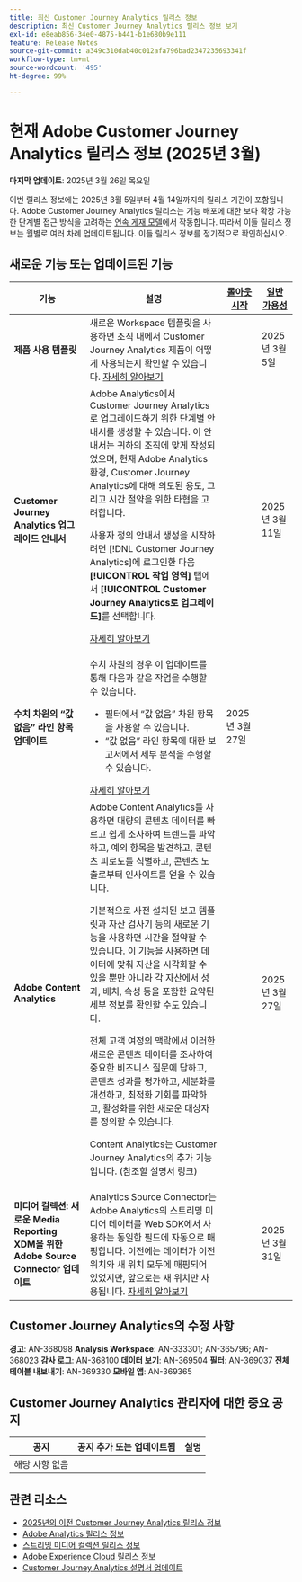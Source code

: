 ```yaml
---
title: 최신 Customer Journey Analytics 릴리스 정보
description: 최신 Customer Journey Analytics 릴리스 정보 보기
exl-id: e8eab856-34e0-4875-b441-b1e680b9e111
feature: Release Notes
source-git-commit: a349c310dab40c012afa796bad2347235693341f
workflow-type: tm+mt
source-wordcount: '495'
ht-degree: 99%

---
```


# 현재 Adobe Customer Journey Analytics 릴리스 정보 (2025년 3월)


**마지막 업데이트**: 2025년 3월 26일 목요일

이번 릴리스 정보에는 2025년 3월 5일부터 4월 14일까지의 릴리스 기간이 포함됩니다. Adobe Customer Journey Analytics 릴리스는 기능 배포에 대한 보다 확장 가능한 단계별 접근 방식을 고려하는 [연속 게재 모델](releases.md)에서 작동합니다. 따라서 이들 릴리스 정보는 월별로 여러 차례 업데이트됩니다. 이들 릴리스 정보를 정기적으로 확인하십시오.

## 새로운 기능 또는 업데이트된 기능

| 기능 | 설명 | [롤아웃 시작](releases.md) | [일반 가용성](releases.md) |
| ----------- | ---------- | ------- | ---- |
| **제품 사용 템플릿** | 새로운 Workspace 템플릿을 사용하면 조직 내에서 Customer Journey Analytics 제품이 어떻게 사용되는지 확인할 수 있습니다. [자세히 알아보기](https://experienceleague.adobe.com/ko/docs/analytics-platform/using/cja-workspace/templates/use-templates) |  | 2025년 3월 5일 |
| **Customer Journey Analytics 업그레이드 안내서** | Adobe Analytics에서 Customer Journey Analytics로 업그레이드하기 위한 단계별 안내서를 생성할 수 있습니다. 이 안내서는 귀하의 조직에 맞게 작성되었으며, 현재 Adobe Analytics 환경, Customer Journey Analytics에 대해 의도된 용도, 그리고 시간 절약을 위한 타협을 고려합니다.<p>사용자 정의 안내서 생성을 시작하려면 [!DNL Customer Journey Analytics]에 로그인한 다음 **[!UICONTROL 작업 영역]** 탭에서 **[!UICONTROL Customer Journey Analytics로 업그레이드]**&#x200B;를 선택합니다.<p>[자세히 알아보기](https://experienceleague.adobe.com/ko/docs/analytics-platform/using/compare-aa-cja/upgrade-to-cja/cja-upgrade-recommendations#recommended-upgrade-steps-for-most-organizations) |  | 2025년 3월 11일 |
| **수치 차원의 “값 없음” 라인 항목 업데이트** | 수치 차원의 경우 이 업데이트를 통해 다음과 같은 작업을 수행할 수 있습니다.<ul><li>필터에서 “값 없음” 차원 항목을 사용할 수 있습니다.</li><li>“값 없음” 라인 항목에 대한 보고서에서 세부 분석을 수행할 수 있습니다.</li></ul> [자세히 알아보기](https://experienceleague.adobe.com/en/docs/analytics-platform/using/cja-dataviews/component-settings/no-value-options#numeric) | 2025년 3월 27일 |
| **Adobe Content Analytics** | Adobe Content Analytics를 사용하면 대량의 콘텐츠 데이터를 빠르고 쉽게 조사하여 트렌드를 파악하고, 예외 항목을 발견하고, 콘텐츠 피로도를 식별하고, 콘텐츠 노출로부터 인사이트를 얻을 수 있습니다.<p>기본적으로 사전 설치된 보고 템플릿과 자산 검사기 등의 새로운 기능을 사용하면 시간을 절약할 수 있습니다. 이 기능을 사용하면 데이터에 맞춰 자산을 시각화할 수 있을 뿐만 아니라 각 자산에서 성과, 배치, 속성 등을 포함한 요약된 세부 정보를 확인할 수도 있습니다.<p>전체 고객 여정의 맥락에서 이러한 새로운 콘텐츠 데이터를 조사하여 중요한 비즈니스 질문에 답하고, 콘텐츠 성과를 평가하고, 세분화를 개선하고, 최적화 기회를 파악하고, 활성화를 위한 새로운 대상자를 정의할 수 있습니다.<p>Content Analytics는 Customer Journey Analytics의 추가 기능입니다. (참조할 설명서 링크) |  | 2025년 3월 27일 |
| **미디어 컬렉션: 새로운 Media Reporting XDM을 위한 Adobe Source Connector 업데이트** | Analytics Source Connector는 Adobe Analytics의 스트리밍 미디어 데이터를 Web SDK에서 사용하는 동일한 필드에 자동으로 매핑합니다. 이전에는 데이터가 이전 위치와 새 위치 모두에 매핑되어 있었지만, 앞으로는 새 위치만 사용됩니다. [자세히 알아보기](https://experienceleague.adobe.com/ko/docs/analytics/implementation/aep-edge/xdm-var-mapping) |  | 2025년 3월 31일 |


## Customer Journey Analytics의 수정 사항

**경고**: AN-368098
**Analysis Workspace**: AN-333301; AN-365796; AN-368023
**감사 로그**: AN-368100
**데이터 보기**: AN-369504
**필터**: AN-369037
**전체 테이블 내보내기**: AN-369330
**모바일 앱**: AN-369365


## Customer Journey Analytics 관리자에 대한 중요 공지

| 공지 | 공지 추가 또는 업데이트됨 | 설명 |
| --- | --- | --- |
| 해당 사항 없음 | | |

## 관련 리소스

* [2025년의 이전 Customer Journey Analytics 릴리스 정보](/help/release-notes/2025.md)
* [Adobe Analytics 릴리스 정보](https://experienceleague.adobe.com/docs/analytics/release-notes/latest.html)
* [스트리밍 미디어 컬렉션 릴리스 정보](https://experienceleague.adobe.com/docs/media-analytics/using/additional-resources/release-notes.html)
* [Adobe Experience Cloud 릴리스 정보](https://experienceleague.adobe.com/docs/release-notes/experience-cloud/current.html)
* [Customer Journey Analytics 설명서 업데이트](/help/release-notes/doc-changes.md)
